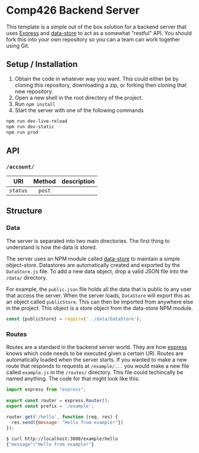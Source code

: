 # Comp426 Backend Server

This template is a simple out of the box solution for a backend server that uses [Express](https://www.npmjs.com/package/express) and [data-store](https://www.npmjs.com/package/data-store) to act as a somewhat "restful" API. You should fork this into your own repository so you can a team can work together using Git. 

## Setup / Installation

1. Obtain the code in whatever way you want. This could either be by cloning this repository, downloading a zip, or forking then cloning that new repository.
2. Open a new shell in the root directory of the project.
3. Run `npm install`
4. Start the server with one of the following commands

```bash
npm run dev-live-reload
npm run dev-static
npm run prod
```

## API
### `/account/`
|URI| Method | description
|:--:|:--:| -- |
| `status` | `post`|  |

## Structure

### Data

The server is separated into two main directories. The first thing to understand is how the data is stored.

The server uses an NPM module called [data-store](https://www.npmjs.com/package/data-store) to maintain a simple object-store. Datastores are automatically created and exported by the `DataStore.js` file. To add a new data object, drop a valid JSON file into the `/data/` directory.

For example, the `public.json` file holds all the data that is public to any user that access the server. When the server loads, `DataStore` will export this as an object called `publicStore`. This can then be imported from anywhere else in the project. This object is a store object from the data-store NPM module. 

```javascript
const {publicStore} = require('../data/DataStore');
```

### Routes
Routes are a standard in the backend server world. They are how [express](https://www.npmjs.com/package/express) knows which code needs to be executed given a certain URI. Routes are automatically loaded when the server starts. If you wanted to make a new route that responds to requests at `/example/...` you would make a new file called `example.js` in the `/routes/` directory. This file could techincally be named anything. The code for that might look like this:


```javascript
import express from "express";  
  
export const router = express.Router();  
export const prefix = '/example';  
  
router.get('/hello', function (req, res) {  
  res.send({message: "Hello from example!"})  
});
```
```bash
$ curl http://localhost:3000/example/hello
{"message":"Hello from example!"}
```
